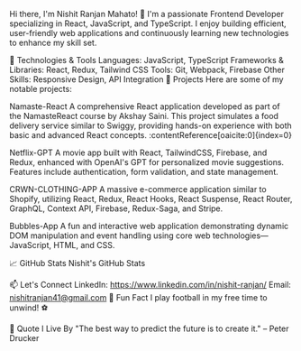 Hi there, I'm Nishit Ranjan Mahato! 👋
I'm a passionate Frontend Developer specializing in React, JavaScript, and TypeScript. I enjoy building efficient, user-friendly web applications and continuously learning new technologies to enhance my skill set.

🔧 Technologies & Tools
Languages: JavaScript, TypeScript
Frameworks & Libraries: React, Redux, Tailwind CSS
Tools: Git, Webpack, Firebase
Other Skills: Responsive Design, API Integration
🚀 Projects
Here are some of my notable projects:

Namaste-React
A comprehensive React application developed as part of the NamasteReact course by Akshay Saini. This project simulates a food delivery service similar to Swiggy, providing hands-on experience with both basic and advanced React concepts. :contentReference[oaicite:0]{index=0}

Netflix-GPT
A movie app built with React, TailwindCSS, Firebase, and Redux, enhanced with OpenAI's GPT for personalized movie suggestions. Features include authentication, form validation, and state management.

CRWN-CLOTHING-APP
A massive e-commerce application similar to Shopify, utilizing React, Redux, React Hooks, React Suspense, React Router, GraphQL, Context API, Firebase, Redux-Saga, and Stripe.

Bubbles-App
A fun and interactive web application demonstrating dynamic DOM manipulation and event handling using core web technologies—JavaScript, HTML, and CSS.

📈 GitHub Stats
Nishit's GitHub Stats

📫 Let's Connect
LinkedIn: https://www.linkedin.com/in/nishit-ranjan/
Email: nishitranjan41@gmail.com
🌟 Fun Fact
I play football in my free time to unwind! ⚽

📝 Quote I Live By
"The best way to predict the future is to create it." – Peter Drucker

